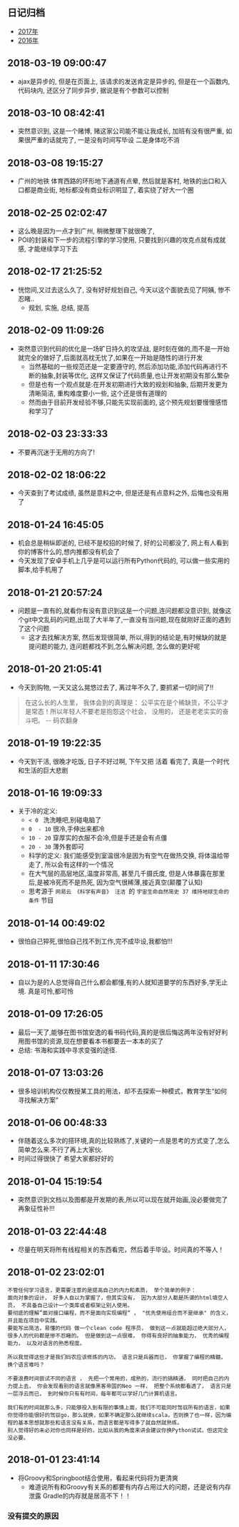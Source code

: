 ## 日记归档
- [2017年](/Article/backup/Process_2017.md)
- [2016年](/Article/backup/Process_2016.md)

## 2018-03-19 09:00:47
- ajax是异步的, 但是在页面上, 该请求的发送肯定是异步的, 但是在一个函数内, 代码块内, 还区分了同步异步, 据说是有个参数可以控制

## 2018-03-10 08:42:41
- 突然意识到, 这是一个赌博, 赌这家公司能不能让我成长, 加班有没有很严重, 如果很严重的话就完了, 一是没有时间写毕设 二是身体吃不消

## 2018-03-08 19:15:27
- 广州的地铁 体育西路的环形地下通道有点晕, 然后就是客村, 地铁的出口和入口都是商业街, 地标都没有商业标识明显了, 着实绕了好大一个圈

## 2018-02-25 02:02:47
- 这么晚是因为一点才到广州, 稍微整理下就很晚了, 
- POI的封装和下一步的流程引擎的学习使用, 只要找到兴趣的攻克点就有成就感, 才能继续学习下去

## 2018-02-17 21:25:52
- 恍惚间,又过去这么久了, 没有好好规划自己, 今天以这个面貌去见了阿姨, 惨不忍睹..
    - 规划, 实施, 总结, 提高

## 2018-02-09 11:09:26
- 突然意识到代码的优化是一场旷日持久的攻坚战, 是时刻在做的,而不是一开始就完全的做好了,后面就高枕无忧了,如果在一开始是随性的进行开发
    - 当然基础的一些规范还是一定要遵守的, 然后添加功能,添加代码再进行不断的抽象,封装等优化, 这样又保证了代码质量,也让开发初期没有那么繁杂
    - 但是也有一个观点就是:在开发初期进行大致的规划和抽象, 后期开发更为清晰简洁, 重构难度要小一些, 这个还是很有道理的
    - 然而由于目前开发经验不够,只能先实现前面的, 这个预先规划要慢慢感悟和学习了
    
## 2018-02-03 23:33:33
- 不要再沉迷于无用的方向了!

## 2018-02-02 18:06:22
- 今天查到了考试成绩, 虽然是意料之中, 但是还是有点意料之外, 后悔也没有用了

## 2018-01-24 16:45:05
- 机会总是稍纵即逝的, 已经不是校招的时候了, 好的公司都没了, 网上有人看到你的博客什么的,想内推都没有机会了
- 今天发现了安卓手机上几乎是可以运行所有Python代码的, 可以做一些实用的脚本,给手机用了

## 2018-01-21 20:57:24
- 问题是一直有的,就看你有没有意识到这是一个问题,连问题都没意识到, 就像这个git中文乱码的问题,出现了大半年了,一直没有当问题,现在就刚好正面的遇到了这个问题
    - 这才去找解决方案, 然后发现很简单, 所以,得到的结论是,有时候缺的就是提问题的能力, 连问题都找不到,怎么解决问题, 怎么做的更好呢

## 2018-01-20 21:05:41
- 今天到购物, 一天又这么晃悠过去了, 离过年不久了, 要抓紧一切时间了!!
> 在这么长的人生里， 我体会到的真理是： 公平实在是个稀缺货，不公平才是常态！所以年轻人不要老是抱怨这个社会， 没用的， 还是老老实实的奋斗吧。 -- 码农翻身

## 2018-01-19 19:22:35
- 今天到干活, 很晚才吃饭, 日子不好过啊, 下午又把 活着 看完了, 真是一个时代和生活的巨大悲剧

## 2018-01-16 19:09:33
- 关于冷的定义: 
    - `< 0 `    洗洗睡吧,别碰电脑了
    - `0  - 10` 很冷,手伸出来都冷
    - `10 - 20` 穿厚实的衣服不会冷,但是手还是会有点僵
    - `20 - 30` 薄外套即可
    - 科学的定义: 我们能感受到室温很冷是因为有空气在做热交换, 将体温给带走了, 所以会有这样的一个情况
    - 在大气层的高层地区,温度非常高, 甚至几千摄氏度, 但是人体暴露在那里后,是被冷死而不是热死, 因为空气很稀薄,接近真空(颠覆了认知)
    - 思考源于 `网易云 《科学有声音》 汪洁 `的 `宇宙生命自然简史 37 维持地球生命的条件` 节目

## 2018-01-14 00:49:02
- 很怕自己猝死,很怕自己找不到工作,完不成毕设,我都怕!!!

## 2018-01-11 17:30:46
- 自以为是的人总觉得自己什么都会都懂,有的人就知道要学的东西好多,学无止境. 真是可怜,都可怜

## 2018-01-09 17:26:05
- 最后一天了,能够在图书馆安逸的看书码代码,真的是很后悔这两年没有好好利用图书馆的资源,现在想要看本书都要去一本本的买了
- 总结: 书海和实践中寻求变强的途径.

## 2018-01-07 13:03:26
- 很多培训机构仅仅教授某工具的用法，却不去探索一种模式，教育学生“如何寻找解决方案”

## 2018-01-06 00:48:33
- 伴随着这么多次的搭环境,真的比较熟练了,关键的一点是思考的方式变了,怎么简单怎么来.不行了再上大家伙.
- 时间过得很快了 希望大家都好好的

## 2018-01-04 15:19:54
- 突然意识到文档以及图都是开发期的表,所以可以现在就开始画,没必要做完了再象征性补!!!

## 2018-01-03 22:44:48
- 尽量在明天将所有线程相关的东西看完，然后着手毕设。时间真的不等人！

## 2018-01-02 23:02:01
```
不管任何学习语言，更需要注意的是提高自己的内力和素质， 举个简单的例子：
面向对象的设计， 好多人自以为掌握了，但其实没有， 因为大部分人都是所谓的html填空人员， 不具备自己设计一个类库或者框架让别人使用。
要彻底的理解”面对接口编程，而不是面向实现编程“ ， "优先使用组合而不是继承" 的含义，并且能在项目中实践。
要能写出简洁，易懂的代码 做一个clean code 程序员， 做到这一点就能超过绝大部分人， 很多人的代码都是惨不忍睹的。 但是做到这一点很难， 你得有良好的抽象能力， 优秀的编程能力， 以及对语言的熟悉程度。

所以我觉得这些才是我们码农应该修炼的内功， 语言只是兵器而已， 你掌握了编程的精髓， 换个语言难吗？

不要浪费时间尝试不同的语言 ， 先把一个常用的，成熟的，流行的搞精通， 同时把自己的内力提上去， 你会发现看别的语言就像黑客帝国的Neo 一样， 把整个系统都看透了， 语言只是一层浮云而已， 到时候你只有有时间，每年都可以学好几门计算机语言。
```
```
我们有的时间就那么多，只能够投入到有限的事情上面，我们不可能同时驾驭所有的语言，如果你觉得你能很好的驾驭go，那么就换，如果不确定那么就继续scala，否则换了也一样，因为编程的基本思想就那些和语言没有关系，而语言都是写得多了就自然就熟练。
别人觉得好的未必对你也同样是好的，比如从我的角度来讲会建议你换Python试试，但这完全没必要。
```

## 2018-01-01 23:41:14
- 将Groovy和Springboot结合使用，看起来代码将为更清爽
    - 难道说所有和Groovy有关系的都要有内存占用过大的问题，还是说有内存泄露 Gradle的内存就是居高不下！！



### 没有提交的原因


